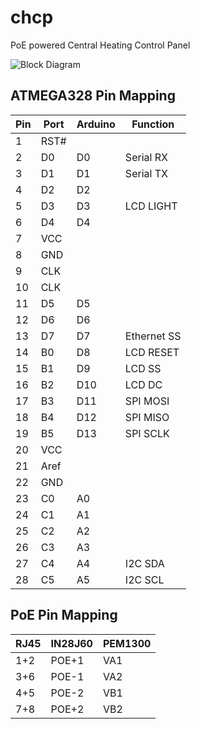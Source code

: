 chcp
====

PoE powered Central Heating Control Panel

![Block Diagram](https://raw.github.com/njh/chcp/master/block-diagram.png "Block Diagram")



ATMEGA328 Pin Mapping
----------------------

| Pin | Port | Arduino | Function    |
|-----|------|---------|-------------|
| 1   | RST# |         |             |
| 2   | D0   | D0      | Serial RX   |
| 3   | D1   | D1      | Serial TX   |
| 4   | D2   | D2      |             |
| 5   | D3   | D3      | LCD LIGHT   |
| 6   | D4   | D4      |             |
| 7   | VCC  |         |             |
| 8   | GND  |         |             |
| 9   | CLK  |         |             |
| 10  | CLK  |         |             |
| 11  | D5   | D5      |             |
| 12  | D6   | D6      |             |
| 13  | D7   | D7      | Ethernet SS |
| 14  | B0   | D8      | LCD RESET   |
| 15  | B1   | D9      | LCD SS      |
| 16  | B2   | D10     | LCD DC      |
| 17  | B3   | D11     | SPI MOSI    |
| 18  | B4   | D12     | SPI MISO    |
| 19  | B5   | D13     | SPI SCLK    |
| 20  | VCC  |         |             |
| 21  | Aref |         |             |
| 22  | GND  |         |             |
| 23  | C0   | A0      |             |
| 24  | C1   | A1      |             |
| 25  | C2   | A2      |             |
| 26  | C3   | A3      |             |
| 27  | C4   | A4      | I2C SDA     |
| 28  | C5   | A5      | I2C SCL     |


PoE Pin Mapping
---------------

| RJ45 | IN28J60 | PEM1300 |
|------|---------|---------|
| 1+2  | POE+1   | VA1     |
| 3+6  | POE-1   | VA2     |
| 4+5  | POE-2   | VB1     |
| 7+8  | POE+2   | VB2     |
